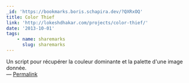 ```yaml
---
_id: 'https://bookmarks.boris.schapira.dev/?QXRxOQ'
title: Color Thief
link: 'http://lokeshdhakar.com/projects/color-thief/'
date: '2013-10-01'
tags:
    - name: sharemarks
      slug: sharemarks
---
```


Un script pour récupérer la couleur dominante et la palette d'une image donnée.
<br>&#8212;
<a href="https://bookmarks.boris.schapira.dev/?QXRxOQ" title="Permalink">Permalink</a>
